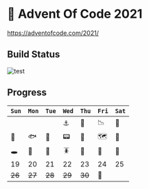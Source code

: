 # 🎄 Advent Of Code 2021
https://adventofcode.com/2021/

## Build Status

![test](https://github.com/maratynsky/adventofcode2021/actions/workflows/github-actions.yml/badge.svg)

## Progress

| `Sun` | `Mon`  | `Tue` | `Wed`  | `Thu` | `Fri` | `Sat` |
|-------|--------|-------|--------|------|-------|-------|
|       |        |       | ⚓️     | 🤿   | 📉    | 🦑    |
| 💨    | 🐟     | 🦀     | 📟      | 🌋   | 🗺    | 🐙    |
| 🕳    | 📃     | 🧪    | 🪳     |  👾   | 🗾    | 🐠    |
| 19    | 20     | 21    | 22     | 23   | 24    | 25    |
| ~~26~~ | ~~27~~ | ~~28~~ | ~~29~~ | ~~30~~ | 🥂    |     |
